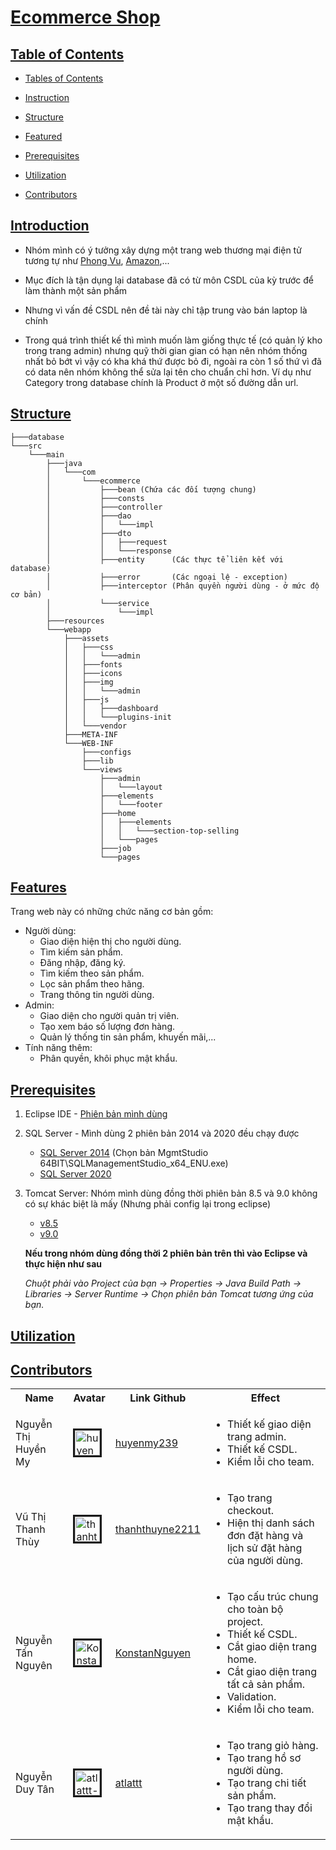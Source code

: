 # [Ecommerce Shop](#ecommerce-shop) <a id="ecommerce-shop"></a>

## [Table of Contents](#table-of-contents) <a id="table-of-contents"></a>

- [Tables of Contents](#table-of-contents)

- [Instruction](#introduction)

- [Structure](#structure)

- [Featured](#feature)

- [Prerequisites](#prerequisites)

- [Utilization](#utilization)

- [Contributors](#contributors)

## [Introduction](#introduction) <a id="introduction"></a>

- Nhóm mình có ý tưởng xây dựng một trang web thương mại điện tử tương tự như [Phong Vu](https://phongvu.vn/c/laptop), [Amazon](https://www.amazon.com/),...

- Mục đích là tận dụng lại database đã có từ môn CSDL của kỳ trước để làm thành một sản phẩm

- Nhưng vì vấn đề CSDL nên đề tài này chỉ tập trung vào bán laptop là chính

- Trong quá trình thiết kế thì mình muốn làm giống thực tế (có quản lý kho trong trang admin) nhưng quỹ thời gian gian có hạn nên nhóm thống nhất bỏ bớt vì vậy có kha khá thứ được bỏ đi, ngoài ra còn 1 số thứ vì đã có data nên nhóm không thể sửa lại tên cho chuẩn chỉ hơn. Ví dụ như Category trong database chính là Product ở một số đường dẫn url.

## [Structure](#structure) <a id="structure"></a>

    ├───database
    └───src
        └───main
            ├───java
            │   └───com
            │       └───ecommerce
            │           ├───bean (Chứa các đối tượng chung)
            │           ├───consts
            │           ├───controller
            │           ├───dao
            │           │   └───impl
            │           ├───dto
            │           │   ├───request
            │           │   └───response
            │           ├───entity      (Các thực tể liên kết với database)
            │           ├───error       (Các ngoại lệ - exception)
            │           ├───interceptor (Phân quyền người dùng - ở mức độ cơ bản)
            │           └───service
            │               └───impl
            ├───resources
            └───webapp
                ├───assets
                │   ├───css
                │   │   └───admin
                │   ├───fonts
                │   ├───icons
                │   ├───img
                │   │   └───admin
                │   ├───js
                │   │   ├───dashboard
                │   │   └───plugins-init
                │   └───vendor
                ├───META-INF
                └───WEB-INF
                    ├───configs
                    ├───lib
                    └───views
                        ├───admin
                        │   └───layout
                        ├───elements
                        │   └───footer
                        ├───home
                        │   ├───elements
                        │   │   └───section-top-selling
                        │   └───pages
                        ├───job
                        └───pages

## [Features](#feature) <a id="feature"></a>

Trang web này có những chức năng cơ bản gồm:

- Người dùng: 
    - Giao diện hiện thị cho người dùng.
    - Tìm kiếm sản phẩm.
    - Đăng nhập, đăng ký.
    - Tìm kiếm theo sản phẩm.
    - Lọc sản phẩm theo hãng.
    - Trang thông tin người dùng.
- Admin:
    - Giao diện cho người quản trị viên.
    - Tạo xem báo số lượng đơn hàng.
    - Quản lý thống tin sản phẩm, khuyến mãi,...
- Tính năng thêm:
    - Phân quyền, khôi phục mật khẩu.

## [Prerequisites](#prerequisites) <a id="prerequisites"></a>

1. Eclipse IDE - [Phiên bản mình dùng](https://www.eclipse.org/downloads/packages/release/2023-12/r)
2. SQL Server - Mình dùng 2 phiên bản 2014 và 2020 đều chạy được
    - [SQL Server 2014](https://www.microsoft.com/en-US/download/details.aspx?id=42299&msockid=04d8af2cbbe66cb01921bb73baf46da1) (Chọn bản MgmtStudio 64BIT\SQLManagementStudio_x64_ENU.exe)
    - [SQL Server 2020](https://www.microsoft.com/en-us/sql-server/sql-server-downloads?msockid=04d8af2cbbe66cb01921bb73baf46da1)
3. Tomcat Server: Nhóm mình dùng đồng thời phiên bản 8.5 và 9.0 không có sự khác biệt là mấy (Nhưng phải config lại trong eclipse)
    - [v8.5](https://tomcat.apache.org/download-80.cgi)
    - [v9.0](https://tomcat.apache.org/download-90.cgi)
    
    **Nếu trong nhóm dùng đồng thời 2 phiên bản trên thì vào Eclipse và thực hiện như sau**
    
    *Chuột phải vào Project của bạn -> Properties -> Java Build Path -> Libraries -> Server Runtime -> Chọn phiên bản Tomcat tương ứng của bạn.*

## [Utilization](#utilization) <a id="utilization"></a>

## [Contributors](#contributors) <a id="contributors"></a>

<table>
    <tr>
        <th>Name</th>
        <th>Avatar</th>
        <th>Link Github</th>
        <th>Effect</th>
    </tr>
    <tr>
        <td>Nguyễn Thị Huyền My</td>
        <td><img title="huyenmy239-avatar" style="width:30pt; height: auto; align:center; border:solid" src="https://avatars.githubusercontent.com/u/92309591?v=4"/></td>
        <td><a href="https://github.com/huyenmy239">huyenmy239</a></td>
        <td>
            <ul>
                <li>Thiết kế giao diện trang admin.</li>
                <li>Thiết kế CSDL.</li>
                <li>Kiểm lỗi cho team.</li>
            </ul>
        </td>
    </tr>
    <tr>
        <td>Vũ Thị Thanh Thùy</td>
        <td><img title="thanhthuyne2211-avatar" style="width:30pt; height: auto; align:center; border:solid" src="https://avatars.githubusercontent.com/u/120545208?v=4"/></td>
        <td><a href="https://github.com/thanhthuyne2211">thanhthuyne2211</a></td>
        <td>
            <ul>
                <li>Tạo trang checkout.</li>
                <li>Hiện thị danh sách đơn đặt hàng và lịch sử đặt hàng của người dùng.</li>
            </ul>
        </td>
    </tr>
    <tr>
        <td>Nguyễn Tấn Nguyên</td>
        <td><img title="KonstanNguyen-avatar" style="width:30pt; height: auto; align:center; border:solid" src="https://avatars.githubusercontent.com/u/106095525?v=4"/></td>
        <td><a href="https://github.com/KonstanNguyen">KonstanNguyen</a></td>
        <td>
            <ul>
                <li>Tạo cấu trúc chung cho toàn bộ project.</li>
                <li>Thiết kế CSDL.</li>
                <li>Cắt giao diện trang home.</li>
                <li>Cắt giao diện trang tất cả sản phẩm.</li>
                <li>Validation.</li>
                <li>Kiểm lỗi cho team.</li>
            </ul>
        </td>
    </tr>
    <tr>
        <td>Nguyễn Duy Tân</td>
        <td><img title="atlattt-avatar" style="width:30pt; height: auto; align:center; border:solid" src="https://avatars.githubusercontent.com/u/136944347?v=4"/></td>
        <td><a href="https://github.com/atlattt">atlattt</a></td>
        <td>
            <ul>
                <li>Tạo trang giỏ hàng.</li>
                <li>Tạo trang hồ sơ người dùng.</li>
                <li>Tạo trang chi tiết sản phẩm.</li>
                <li>Tạo trang thay đổi mật khẩu.</li>
            </ul>
        </td>
    </tr>
</table>